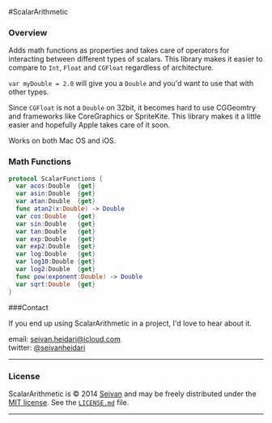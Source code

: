 #ScalarArithmetic

### Overview

Adds math functions as properties and takes care of operators for interacting between different types of scalars.
This library makes it easier to compare to ```Int```, ```Float``` and ```CGFloat``` regardless of architecture.

``var myDouble = 2.0`` will give you a ```Double``` and you'd want to use that with other types. 

Since ```CGFloat``` is not a ```Double``` on 32bit, it becomes hard to use CGGeomtry and frameworks like CoreGraphics or SpriteKite. This library makes it a little easier and hopefully Apple takes care of it soon. 

Works on both Mac OS and iOS.

### Math Functions
```swift
protocol ScalarFunctions {
  var acos:Double  {get}
  var asin:Double  {get}
  var atan:Double  {get}
  func atan2(x:Double) -> Double
  var cos:Double   {get}
  var sin:Double   {get}
  var tan:Double   {get}
  var exp:Double   {get}
  var exp2:Double  {get}
  var log:Double   {get}
  var log10:Double {get}
  var log2:Double  {get}
  func pow(exponent:Double) -> Double
  var sqrt:Double  {get}
}

```


###Contact


If you end up using ScalarArithmetic in a project, I'd love to hear about it.

email: [seivan.heidari@icloud.com](mailto:seivan.heidari@icloud.com)  
twitter: [@seivanheidari](https://twitter.com/seivanheidari)

***

### License

ScalarArithmetic is © 2014 [Seivan](http://www.github.com/seivan) and may be freely
distributed under the [MIT license](http://opensource.org/licenses/MIT).
See the [`LICENSE.md`](https://github.com/seivan/ScalarArithmetic/blob/master/LICENSE.md) file.

*** 